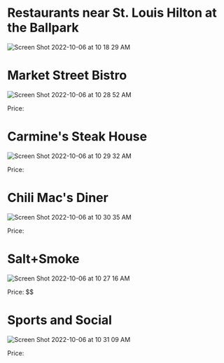 # Restaurants near St. Louis Hilton at the Ballpark
![Screen Shot 2022-10-06 at 10 18 29 AM](https://user-images.githubusercontent.com/111654164/194353138-793c4c41-2ce0-4814-a6a1-717bc83979fc.png)

# Market Street Bistro
![Screen Shot 2022-10-06 at 10 28 52 AM](https://user-images.githubusercontent.com/111654164/194354808-a9b26309-2b3a-4929-b0c3-0fc2329a8289.png)

Price: 

# Carmine's Steak House
![Screen Shot 2022-10-06 at 10 29 32 AM](https://user-images.githubusercontent.com/111654164/194354978-5833a7c4-3030-4dcf-89c4-ac1ced409a82.png)

Price: 

# Chili Mac's Diner
![Screen Shot 2022-10-06 at 10 30 35 AM](https://user-images.githubusercontent.com/111654164/194355266-a5786667-8a6b-414f-ba41-e3b41b9fb7cb.png)

Price: 

# Salt+Smoke
![Screen Shot 2022-10-06 at 10 27 16 AM](https://user-images.githubusercontent.com/111654164/194354470-3ceb6fca-254b-4a76-bcaa-005879614095.png)

Price: $$

# Sports and Social
![Screen Shot 2022-10-06 at 10 31 09 AM](https://user-images.githubusercontent.com/111654164/194355414-3d797a4f-be5f-4e72-a094-2d917c1cfc5c.png)

Price: 

